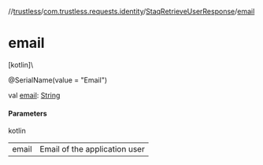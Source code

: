//[trustless](../../../index.md)/[com.trustless.requests.identity](../index.md)/[StaqRetrieveUserResponse](index.md)/[email](email.md)

# email

[kotlin]\

@SerialName(value = &quot;Email&quot;)

val [email](email.md): [String](https://kotlinlang.org/api/latest/jvm/stdlib/kotlin/-string/index.html)

#### Parameters

kotlin

| | |
|---|---|
| email | Email of the application user |
